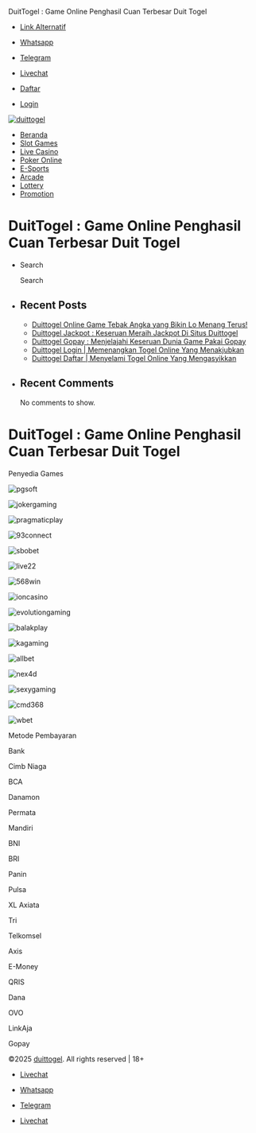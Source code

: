 DuitTogel : Game Online Penghasil Cuan Terbesar Duit Togel


* [Link Alternatif](#)

* [Whatsapp](#)
* [Telegram](https://t.me/buaya77)
* [Livechat](https://direct.lc.chat/15057696/)

* [Daftar](https://b77iojggt.net)
* [Login](https://b77iojggt.net)

[![duittogel](https://duittogel.blog/wp-content/themes/infinity/images/logo.png)](https://duittogel.blog)

* [Beranda](#)
* [Slot Games](#)
* [Live Casino](#)
* [Poker Online](#)
* [E-Sports](#)
* [Arcade](#)
* [Lottery](#)
* [Promotion](#)

DuitTogel : Game Online Penghasil Cuan Terbesar Duit Togel
==========================================================

* Search

  Search
* Recent Posts
  ------------

  + [Duittogel Online Game Tebak Angka yang Bikin Lo Menang Terus!](https://duittogel.blog/duittogel-online/)
  + [Duittogel Jackpot : Keseruan Meraih Jackpot Di Situs Duittogel](https://duittogel.blog/duittogel-jackpot/)
  + [Duittogel Gopay : Menjelajahi Keseruan Dunia Game Pakai Gopay](https://duittogel.blog/duittogel-gopay/)
  + [Duittogel Login | Memenangkan Togel Online Yang Menakjubkan](https://duittogel.blog/duittogel-login/)
  + [Duittogel Daftar | Menyelami Togel Online Yang Mengasyikkan](https://duittogel.blog/duittogel-daftar/)
* Recent Comments
  ---------------

  No comments to show.

DuitTogel : Game Online Penghasil Cuan Terbesar Duit Togel
==========================================================

Penyedia Games

![pgsoft](https://duittogel.blog/wp-content/themes/infinity/images/provider/pgsoft.png)

![jokergaming](https://duittogel.blog/wp-content/themes/infinity/images/provider/jokergaming.png)

![pragmaticplay](https://duittogel.blog/wp-content/themes/infinity/images/provider/pragmaticplay.png)

![93connect](https://duittogel.blog/wp-content/themes/infinity/images/provider/93connect.png)

![sbobet](https://duittogel.blog/wp-content/themes/infinity/images/provider/sbobet.png)

![live22](https://duittogel.blog/wp-content/themes/infinity/images/provider/live22.png)

![568win](https://duittogel.blog/wp-content/themes/infinity/images/provider/568win.png)

![ioncasino](https://duittogel.blog/wp-content/themes/infinity/images/provider/ioncasino.png)

![evolutiongaming](https://duittogel.blog/wp-content/themes/infinity/images/provider/evolutiongaming.png)

![balakplay](https://duittogel.blog/wp-content/themes/infinity/images/provider/balakplay.png)

![kagaming](https://duittogel.blog/wp-content/themes/infinity/images/provider/kagaming.png)

![allbet](https://duittogel.blog/wp-content/themes/infinity/images/provider/allbet.png)

![nex4d](https://duittogel.blog/wp-content/themes/infinity/images/provider/nex4d.png)

![sexygaming](https://duittogel.blog/wp-content/themes/infinity/images/provider/sexygaming.png)

![cmd368](https://duittogel.blog/wp-content/themes/infinity/images/provider/cmd368.png)

![wbet](https://duittogel.blog/wp-content/themes/infinity/images/provider/wbet.png)

Metode Pembayaran

Bank

Cimb Niaga

BCA

Danamon

Permata

Mandiri

BNI

BRI

Panin

Pulsa

XL Axiata

Tri

Telkomsel

Axis

E-Money

QRIS

Dana

OVO

LinkAja

Gopay

©2025 [duittogel](https://duittogel.blog/). All rights reserved | 18+

* [Livechat](https://direct.lc.chat/15057696/)

* [Whatsapp](#)
* [Telegram](https://t.me/buaya77)
* [Livechat](https://direct.lc.chat/15057696/)